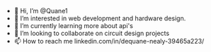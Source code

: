- 👋 Hi, I’m @Quane1
- 👀 I’m interested in web development and hardware design.
- 🌱 I’m currently learning more about api's
- 💞️ I’m looking to collaborate on circuit design projects
- 📫 How to reach me linkedin.com/in/dequane-nealy-39465a223/

<!---
Quane1/Quane1 is a ✨ special ✨ repository because its `README.md` (this file) appears on your GitHub profile.
You can click the Preview link to take a look at your changes.
--->
